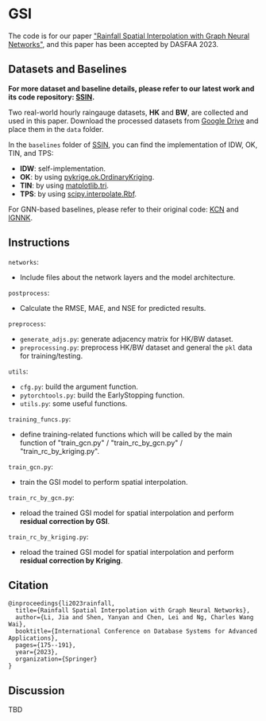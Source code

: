# GSI
The code is for our paper ["Rainfall Spatial Interpolation with Graph Neural Networks"](https://link.springer.com/chapter/10.1007/978-3-031-30678-5_14), and this paper has been accepted by DASFAA 2023.

##  Datasets and Baselines
**For more dataset and baseline details, please refer to our latest work and its code repository: [SSIN](https://github.com/jlidw/SSIN).**

Two real-world hourly raingauge datasets, **HK** and **BW**, are collected and used in this paper. Download the processed datasets from [Google Drive](https://drive.google.com/drive/folders/1tiS5UjcspNKcWL8RA7J3PxqhwciR5Lg3) and place them in the `data` folder.

In the `baselines` folder of [SSIN](https://github.com/jlidw/SSIN), you can find the implementation of IDW, OK, TIN, and TPS:
* **IDW**: self-implementation.
* **OK**: by using [pykrige.ok.OrdinaryKriging](https://geostat-framework.readthedocs.io/projects/pykrige/en/stable/generated/pykrige.ok.OrdinaryKriging.html).
* **TIN**: by using [matplotlib.tri](https://matplotlib.org/stable/api/tri_api.html).
* **TPS**: by using [scipy.interpolate.Rbf](https://docs.scipy.org/doc/scipy/reference/generated/scipy.interpolate.Rbf.html).

For GNN-based baselines, please refer to their original code: [KCN](https://github.com/tufts-ml/KCN) and [IGNNK](https://github.com/Kaimaoge/IGNNK).

## Instructions
`networks`:
* Include files about the network layers and the model architecture.
  
`postprocess`:
* Calculate the RMSE, MAE, and NSE for predicted results.

`preprocess`:
* `generate_adjs.py`: generate adjacency matrix for HK/BW dataset. 
* `preprocessing.py`: preprocess HK/BW dataset and general the `pkl` data for training/testing.

`utils`:
* `cfg.py`: build the argument function.
* `pytorchtools.py`: build the EarlyStopping function.
* `utils.py`: some useful functions.

`training_funcs.py`: 
* define training-related functions which will be called by the main function of "train_gcn.py" / "train_rc_by_gcn.py" / "train_rc_by_kriging.py".

`train_gcn.py`: 
* train the GSI model to perform spatial interpolation.

`train_rc_by_gcn.py`: 
* reload the trained GSI model for spatial interpolation and perform **residual correction by GSI**.

`train_rc_by_kriging.py`: 
* reload the trained GSI model for spatial interpolation and perform **residual correction by Kriging**.

## Citation
```
@inproceedings{li2023rainfall,
  title={Rainfall Spatial Interpolation with Graph Neural Networks},
  author={Li, Jia and Shen, Yanyan and Chen, Lei and Ng, Charles Wang Wai},
  booktitle={International Conference on Database Systems for Advanced Applications},
  pages={175--191},
  year={2023},
  organization={Springer}
}
```

## Discussion
TBD
